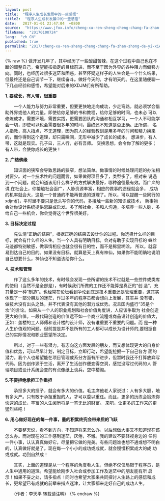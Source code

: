 ```yaml
---
layout: post
title:  "程序人生成长发展中的一些感悟"
title2:  "程序人生成长发展中的一些感悟"
date:   2017-01-01 23:47:04  +0800
source:  "https://www.jfox.info/cheng-xu-ren-sheng-cheng-chang-fa-zhan-zhong-de-yi-xie-gan-wu.html"
fileName:  "20170100724"
lang:  "zh_CN"
published: true
permalink: "2017/cheng-xu-ren-sheng-cheng-chang-fa-zhan-zhong-de-yi-xie-gan-wu.html"
---
```

{% raw %}
做开发几年了，其中经历了一些酸甜苦辣，在这个过程中自己也在不断的调整自己，希望能按指定的目标前进，而不至于因为外界的各种阻力而偏移方 向。同时，也经历过很多迷茫和困惑，甚至怀疑这样子的人生会是一个什么结果，但最终还是自己调节一下，继续奋斗。做好今天的，才有明天的。在这里随便聊一 下几点经验和感悟，希望能对后来的XDJM们有所帮助。

**1. 要成长，有人带，很重要**

　　一个人能力与努力非常重要，但要更快地走向成功，少走弯路，就必须学会借助外界或他人的力量。即使给你足够的书和教程，给你足够的时间，也未必 可以修炼成才。需要环境，需要实践，更需要团队的沟通和相互学习，一个人不可能学会一切，即使可以也会需要很多年的时间，最终还不知道是否正确。正所谓， 名人指教，高人指点，不无道理，因为前人的经验教训是用多年的时间和精力换来的，而你得到这个道理，却只需瞬间，无形中减少了成长的成本。
想进步，有人带，这就是现实。孔子曰，三人行，必有吾师。
交换思想，会令你了解的更多；有人带，会使你成长的更快！

**2. 广结佛缘**

　　知识面的狭窄会导致思路的狭窄，想法简单。做事情的时候处理问题的办法相对要少。对一个技术性的问题而言，如果做得项目多了，类型多了，相对来 说遇到一个问题，就会知道该用什么样子的方式解决最好，哪种途径最有效。而广义的讲,在社会上，你接触社会面广，人脉资源丰富，相应的做事的途径就会多， 成功的机率就会大，这是一个普通的不能再普通的道理了。所以，可以提醒一些同行的xdjm们，平时里不要只是低头写你的代码，多接触一些新的知识或技术， 新事物会对你设计系统提供思路或启发。多了解社会，多和人沟通，多培养一些人脉，多给自己一些机会，你会觉得这个世界很美好。

**3. 目标决定过程**

　　先认清“正确的结果”，根据正确的结果去设计你的过程。你选择什么样的目标，就会有什么样的人生。当一个人具有明确目标，会对有助于实现目标的 蛛丝马迹都特别敏感，做事情相应也就会很有目的性，而不是稀里糊涂。 所以，就容易到达自己的目的。如果没有目标，就算是天上真有神仙，如果你不能明确地说明自己想要什么，神仙也不知道该给你什么。

**4. 技术和管理**

　　作了这么多年的技术，有时候会发现一些所谓的技术不过就是一些控件或类库的使用（当然不是全部是），有时候我们所做的工作还不能算是真正的“创 造”，充其量是一种“制造”。也经常在论坛看到争论到底是技术重要还是管理重要，这其实体现了一部分朋友的迷茫，作过多年的程序员都会想向上发展，其实并 没有错，做技术没有出头之处，并不代表没有其他的潜力或优势。况且国内盛行“35是个坎”的言论。如果从一个人的职业规划和社会价值角度讲，人应该争取为 社会创造更大的价值。一段代码创造的价值远不如一个商业流程或商品设计创造的价值大，正如：盖楼的工人师傅和设计楼的设计师，没有谁重要不重要的问题。而 是一种人生价值观的问题。但前提是并不是所有的工人都可以成长为设计师的,要根据自己的实际情况和职业愿望所决定。

　　所以，对于一些有潜力，有志向这方面发展的朋友，而又想体现更大的自身价值和优势，可以尽早计划，制定目标，立即行动，希望能挖掘一下自己各方 面的潜力。我个人也希望能在项目管理或系分方面有所进步，但暂时我还不打算放弃写代码，因为创作源于生活，离开了生活创作便变得空洞，感觉没写过代码的人 管理项目或设计系统会变的有点像纸上谈兵，空中楼阁。

**5.不要拒绝承担工作重担**

　　承担多大的担子，就会有多大的价值。毛主席他老人家说过：人有多大胆，地有多大产。只有敢于承担重担的人，才可以委以重任。而且，更多的历练会锻炼你快速的成长，丰富的人生阅历将是一笔无比的财富。
来吧，让更多的工作来的更猛烈些吧！

**6. 用心做好现在的每一件事，量的积累终究会带来质的飞跃**

　　不要整天说，看不到方向，不知道将来怎么办，以后想做大事又不知道现在该怎么办。而对现在的工作感到迷茫，厌倦，不懈。我的建议不要轻视身边的 任何一件小事，认认真真做好它，尽量把它做的完美。有些问题谁也想不通或想不明白的，认真做好就是了。现在每一个小小的成功或成就，就会慢慢积累成大的成 功或成就。功到自然成！

　　其实，上面的道理是从一个程序的角度看人生，但绝不仅仅局限于程序员，是人生中通用的道理。希望能给刚步入社会或参加工作及迷茫中的朋友能有所 启示！如果不妥之处，请多指点！同时也希望大家来共同探讨人生路上的感悟和成长，更希望已有成就的前辈来指点迷津，让大家都来走好自己的成功人生。

　　（作者：李天平  转载请注明）
{% endraw %}

